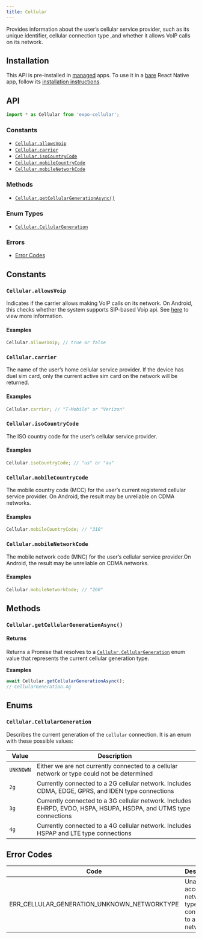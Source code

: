 ```yaml
---
title: Cellular
---
```


Provides information about the user’s cellular service provider, such as its unique identifier, cellular connection type ,and whether it allows VoIP calls on its network.

## Installation

This API is pre-installed in [managed](../../introduction/managed-vs-bare/#managed-workflow) apps. To use it in a [bare](../../introduction/managed-vs-bare/#bare-workflow) React Native app, follow its [installation instructions](https://github.com/expo/expo/tree/master/packages/expo-device).

## API

```js
import * as Cellular from 'expo-cellular';
```

### Constants

- [`Cellular.allowsVoip`](#cellularallowsvoip)
- [`Cellular.carrier`](#cellularcarrier)
- [`Cellular.isoCountryCode`](#cellularisocountrycode)
- [`Cellular.mobileCountryCode`](#cellularmobilecountrycode)
- [`Cellular.mobileNetworkCode`](#cellularmobilenetworkcode)

### Methods

- [`Cellular.getCellularGenerationAsync()`](#cellulargetcellulargenerationasync)

### Enum Types

- [`Cellular.CellularGeneration`](#cellularcellulargeneration)

### Errors

- [Error Codes](#error-codes)

## Constants

### `Cellular.allowsVoip`

Indicates if the carrier allows making VoIP calls on its network. On Android, this checks whether the system supports SIP-based Voip api. See [here](<https://developer.android.com/reference/android/net/sip/SipManager.html#isVoipSupported(android.content.Context)>) to view more information.

#### Examples

```js
Cellular.allowsVoip; // true or false
```

### `Cellular.carrier`

The name of the user’s home cellular service provider. If the device has duel sim card, only the current active sim card on the network will be returned.

#### Examples

```js
Cellular.carrier; // "T-Mobile" or "Verizon"
```

### `Cellular.isoCountryCode`

The ISO country code for the user’s cellular service provider.

#### Examples

```js
Cellular.isoCountryCode; // "us" or "au"
```

### `Cellular.mobileCountryCode`

The mobile country code (MCC) for the user’s current registered cellular service provider. On Android, the result may be unreliable on CDMA networks.

#### Examples

```js
Cellular.mobileCountryCode; // "310"
```

### `Cellular.mobileNetworkCode`

The mobile network code (MNC) for the user’s cellular service provider.On Android, the result may be unreliable on CDMA networks.

#### Examples

```js
Cellular.mobileNetworkCode; // "260"
```

## Methods

### `Cellular.getCellularGenerationAsync()`

#### Returns

Returns a Promise that resolves to a [`Cellular.CellularGeneration`](#cellularcellulargeneration) enum value that represents the current cellular generation type.

**Examples**

```js
await Cellular.getCellularGenerationAsync();
// CellularGeneration.4g
```

## Enums

### `Cellular.CellularGeneration`

Describes the current generation of the `cellular` connection. It is an enum with these possible values:

| Value     | Description                                                                                                       |
| --------- | ----------------------------------------------------------------------------------------------------------------- |
| `UNKNOWN` | Either we are not currently connected to a cellular network or type could not be determined                       |
| `2g`      | Currently connected to a 2G cellular network. Includes CDMA, EDGE, GPRS, and IDEN type connections                |
| `3g`      | Currently connected to a 3G cellular network. Includes EHRPD, EVDO, HSPA, HSUPA, HSDPA, and UTMS type connections |
| `4g`      | Currently connected to a 4G cellular network. Includes HSPAP and LTE type connections                             |

## Error Codes

| Code                                        | Description                                                          |
| ------------------------------------------- | -------------------------------------------------------------------- |
| ERR_CELLULAR_GENERATION_UNKNOWN_NETWORKTYPE | Unable to access network type or not connected to a cellular network |
